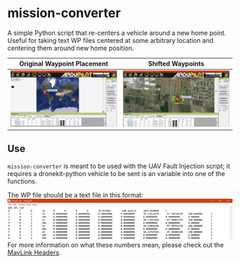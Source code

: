 # mission-converter

A simple Python script that re-centers a vehicle around a new home point.
Useful for taking text WP files centered at some arbitrary location and
centering them around new home position.

Original Waypoint Placement            |  Shifted Waypoints
:-------------------------:|:-------------------------:
![](https://raw.githubusercontent.com/deliastephens/mission-converter/master/wp_far.PNG)  | ![](https://raw.githubusercontent.com/deliastephens/mission-converter/master/wp_corrected.PNG)

## Use
`mission-converter` is meant to be used with the UAV Fault Injection script;
it requires a dronekit-python vehicle to be sent is an variable into
one of the functions.

The WP file should be a text file in this format:
![](https://raw.githubusercontent.com/deliastephens/mission-converter/master/wp_format.PNG)
For more information on what these numbers mean, please check out the [MavLink
Headers](https://github.com/ArduPilot/ardupilot/tree/master/libraries/GCS_MAVLink).
